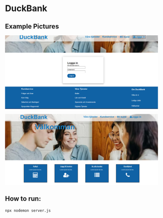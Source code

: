 # DuckBank
## Example Pictures
![startpage](docs/login.png)

![inloggad](docs/startsida-vid-inlog.png)

## How to run:
``` 
npx nodemon server.js
```